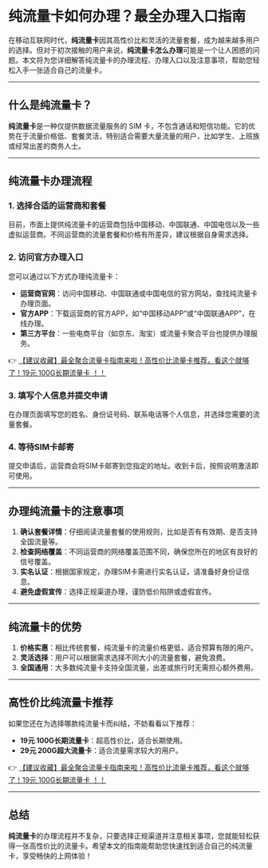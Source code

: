 # 纯流量卡如何办理？最全办理入口指南

在移动互联网时代，**纯流量卡**因其高性价比和灵活的流量套餐，成为越来越多用户的选择。但对于初次接触的用户来说，**纯流量卡怎么办理**可能是一个让人困惑的问题。本文将为您详细解答纯流量卡的办理流程、办理入口以及注意事项，帮助您轻松入手一张适合自己的流量卡。

---

## 什么是纯流量卡？

**纯流量卡**是一种仅提供数据流量服务的 SIM 卡，不包含通话和短信功能。它的优势在于流量价格低、套餐灵活，特别适合需要大量流量的用户，比如学生、上班族或经常出差的商务人士。

---

## 纯流量卡办理流程

### 1. 选择合适的运营商和套餐
目前，市面上提供纯流量卡的运营商包括中国移动、中国联通、中国电信以及一些虚拟运营商。不同运营商的流量套餐和价格有所差异，建议根据自身需求选择。

### 2. 访问官方办理入口
您可以通过以下方式办理纯流量卡：
- **运营商官网**：访问中国移动、中国联通或中国电信的官方网站，查找纯流量卡办理页面。
- **官方APP**：下载运营商的官方APP，如“中国移动APP”或“中国联通APP”，在线办理。
- **第三方平台**：一些电商平台（如京东、淘宝）或流量卡聚合平台也提供办理服务。

👉 [【建议收藏】最全聚合流量卡指南来啦！高性价比流量卡推荐，看这个就够了！19元 100G长期流量卡 ！！](https://bit.ly/Liuliangka)

### 3. 填写个人信息并提交申请
在办理页面填写您的姓名、身份证号码、联系电话等个人信息，并选择您需要的流量套餐。

### 4. 等待SIM卡邮寄
提交申请后，运营商会将SIM卡邮寄到您指定的地址。收到卡后，按照说明激活即可使用。

---

## 办理纯流量卡的注意事项

1. **确认套餐详情**：仔细阅读流量套餐的使用规则，比如是否有有效期、是否支持全国流量等。
2. **检查网络覆盖**：不同运营商的网络覆盖范围不同，确保您所在的地区有良好的信号覆盖。
3. **实名认证**：根据国家规定，办理SIM卡需进行实名认证，请准备好身份证信息。
4. **避免虚假宣传**：选择正规渠道办理，谨防低价陷阱或虚假宣传。

---

## 纯流量卡的优势

1. **价格实惠**：相比传统套餐，纯流量卡的流量价格更低，适合预算有限的用户。
2. **灵活选择**：用户可以根据需求选择不同大小的流量套餐，避免浪费。
3. **全国通用**：大多数纯流量卡支持全国流量，出差或旅行时无需担心额外费用。

---

## 高性价比纯流量卡推荐

如果您还在为选择哪款纯流量卡而纠结，不妨看看以下推荐：
- **19元 100G长期流量卡**：超高性价比，适合长期使用。
- **29元 200G超大流量卡**：适合流量需求较大的用户。

👉 [【建议收藏】最全聚合流量卡指南来啦！高性价比流量卡推荐，看这个就够了！19元 100G长期流量卡 ！！](https://bit.ly/Liuliangka)

---

## 总结

**纯流量卡**的办理流程并不复杂，只要选择正规渠道并注意相关事项，您就能轻松获得一张高性价比的流量卡。希望本文的指南能帮助您快速找到适合自己的纯流量卡，享受畅快的上网体验！